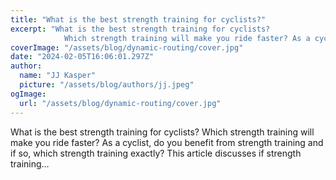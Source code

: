 ```yaml
---
title: "What is the best strength training for cyclists?"
excerpt: "What is the best strength training for cyclists?
            Which strength training will make you ride faster? As a cyclist, do you benefit from strength training and if so, which strength training e"
coverImage: "/assets/blog/dynamic-routing/cover.jpg"
date: "2024-02-05T16:06:01.297Z"
author:
  name: "JJ Kasper"
  picture: "/assets/blog/authors/jj.jpeg"
ogImage:
  url: "/assets/blog/dynamic-routing/cover.jpg"
---
```


What is the best strength training for cyclists?
            Which strength training will make you ride faster? As a cyclist, do you benefit from strength training and if so, which strength training exactly? This article discusses if strength training…
